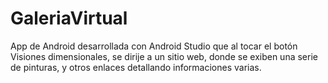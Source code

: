 # GaleriaVirtual
App de Android desarrollada con Android Studio que al tocar el botón Visiones dimensionales, se dirije a un sitio web, donde se exiben una serie de pinturas, y otros enlaces detallando informaciones varias.
